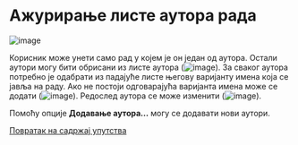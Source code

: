 # Ажурирање листе аутора рада
 
![image](https://user-images.githubusercontent.com/29538544/150674206-e226b497-816f-473c-a419-f442c9f0a984.png)
 
Корисник може унети само рад у којем је он један од аутора. Остали аутори могу бити обрисани из листе аутора (![image](https://user-images.githubusercontent.com/29538544/148371986-0e3f7e2f-00b0-4428-961a-0cd7ff5428b3.png)). За сваког аутора потребно је одабрати из падајуће листе његову варијанту имена која се јавља на раду. Ако не постоји одговарајућа варијанта имена може се додати (![image](https://user-images.githubusercontent.com/29538544/148372135-f3a75b62-d956-4f47-b3ae-01e65b2630f5.png)). Редослед аутора се може изменити (![image](https://user-images.githubusercontent.com/29538544/148372227-83e7e119-ee1f-49c7-9209-762993428cbe.png)).

Помоћу опције **Додавање аутора...** могу се додавати нови аутори.

[Повратак на садржај упутства](uputstvo.md#садржај)

